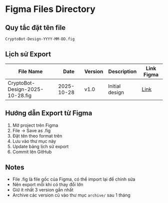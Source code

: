 # Figma Files Directory

## Quy tắc đặt tên file

```
CryptoBot-Design-YYYY-MM-DD.fig
```

## Lịch sử Export

| File Name | Date | Version | Description | Link Figma |
|-----------|------|---------|-------------|------------|
| CryptoBot-Design-2025-10-28.fig | 2025-10-28 | v1.0 | Initial design | [Link](#) |

## Hướng dẫn Export từ Figma

1. Mở project trên Figma
2. File → Save as .fig
3. Đặt tên theo format trên
4. Lưu vào thư mục này
5. Update bảng lịch sử export
6. Commit lên GitHub

## Notes

- File .fig là file gốc của Figma, có thể import lại để chỉnh sửa
- Nên export mỗi khi có thay đổi lớn
- Giữ ít nhất 3 version gần nhất
- Archive các version cũ vào thư mục `archive/` sau 1 tháng
